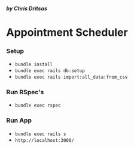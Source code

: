 ##### by Chris Dritsas
# Appointment Scheduler

### Setup

* `bundle install`
* `bundle exec rails db:setup`
* `bundle exec rails import:all_data:from_csv`

### Run RSpec's

* `bundle exec rspec`

### Run App

* `bundle exec rails s`
* `http://localhost:3000/`



